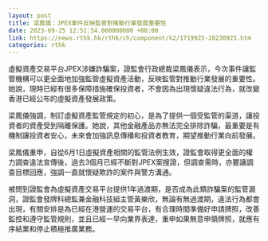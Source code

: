 ```yaml
---
layout: post
title: 梁鳳儀：JPEX事件反映監管對推動行業發展重要性
date: 2023-09-25 12:51:54.000000000 +08:00
link: https://news.rthk.hk/rthk/ch/component/k2/1719925-20230925.htm
categories: rthk
---
```


虛擬資產交易平台JPEX涉嫌詐騙案，證監會行政總裁梁鳳儀表示，今次事件讓監管機構可以更全面地加強監管虛擬資產活動，反映監管對推動行業發展的重要性。她說，現時已經有很多保障措施確保投資者，不會因為出現懷疑違法行為，就改變香港已經公布的虛擬資產發展政策。

梁鳳儀強調，制訂虛擬資產監管規定的初心，是為了提供一個受監管的渠道，讓投資者的資產受到隔離保護。她說，其他金融產品亦無法完全排除詐騙，最重要是有機制讓投資者安心，未來會加強訊息傳播和投資者教育，期望推動行業向前發展。

梁鳳儀重申，自從6月1日虛擬資產相關的監管法例生效，證監會取得更全面的權力調查違法宣傳後，過去3個月已經不斷對JPEX案搜證，但調查需時，亦要讓調查目標回應，強調一直就懷疑欺詐的案件與警方溝通。

被問到證監會為虛擬資產交易平台提供1年過渡期，是否成為此類詐騙案的監管漏洞，證監會發牌科總監兼金融科技組主管黃樂欣，無論有無過渡期，違法行為都會出現，有關安排是為已經在港營運的交易平台，有合理時間準備好申請牌照，改善監控和遵守監管規則，並且已經一早向業界表達，重申如果無意申領牌照，就應有序結業和停止積極推廣業務。

